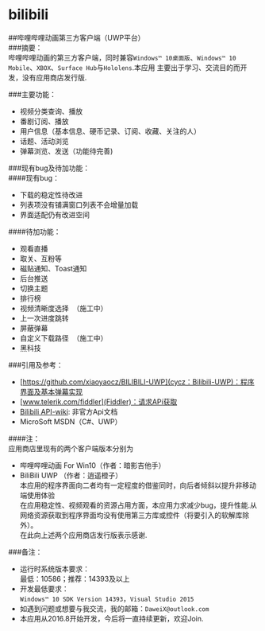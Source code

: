 # bilibili
##哔哩哔哩动画第三方客户端（UWP平台）  
###摘要：  
哔哩哔哩动画的第三方客户端，同时兼容`Windows™ 10桌面版`、`Windows™ 10 Mobile`、`XBOX`、`Surface Hub`与`Hololens`.本应用
主要出于学习、交流目的而开发，没有应用商店发行版.  

###主要功能：  
* 视频分类查询、播放  
* 番剧订阅、播放  
* 用户信息（基本信息、硬币记录、订阅、收藏、关注的人）  
* 话题、活动浏览  
* 弹幕浏览、发送（功能待完善)  
  
###现有bug及待加功能：  
####现有bug：  
* 下载的稳定性待改进  
* 列表项没有铺满窗口列表不会增量加载  
* 界面适配仍有改进空间  
  
####待加功能：  
* 观看直播  
* 取关、互粉等  
* 磁贴通知、Toast通知  
* 后台推送  
* 切换主题  
* 排行榜  
* 视频清晰度选择  （施工中）
* 上一次进度跳转  
* 屏蔽弹幕  
* 自定义下载路径  （施工中）
* 黑科技  
  
###引用及参考：  
* [https://github.com/xiaoyaocz/BILIBILI-UWP](cycz：Bilibili-UWP)：程序界面及基本弹幕实现  
* [www.telerik.com/fiddler](Fiddler)：请求APi获取  
* [Bilibili API-wiki](https://github.com/Qixingchen/MD-BiliBili/wiki/API:-%E6%A6%82%E8%A7%88): 非官方Api文档  
* MicroSoft MSDN（C#、UWP）  

####注：  
应用商店里现有的两个客户端版本分别为  
* 哔哩哔哩动画 For Win10（作者：暗影吉他手）  
* BiliBili UWP （作者：逍遥橙子）  
本应用的程序界面向二者均有一定程度的借鉴同时，向后者倾斜以提升非移动端使用体验  
在应用稳定性、视频观看的资源占用方面，本应用力求减少bug，提升性能.从网络资源获取到程序界面均没有使用第三方库或控件（将要引入的软解库除外）。  
在此向上述两个应用商店发行版表示感谢.  
  
###备注：  
* 运行时系统版本要求：  
  最低：10586；推荐：14393及以上  
* 开发最低要求：  
`Windows™ 10 SDK Version 14393`，`Visual Studio 2015`
* 如遇到问题或想要与我交流，我的邮箱：`DaweiX@outlook.com`
* 本应用从2016.8开始开发，今后将一直持续更新，欢迎Join.
